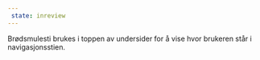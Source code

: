 ```yaml
---
 state: inreview
---
```

Brødsmulesti brukes i toppen av undersider for å vise hvor brukeren står i navigasjonsstien. 
